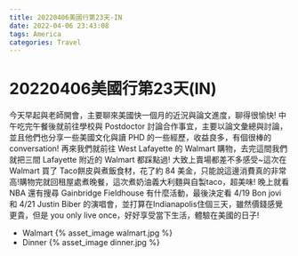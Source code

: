 ```yaml
---
title: 20220406美國行第23天-IN
date: 2022-04-06 23:43:08
tags: America
categories: Travel
---
```

# 20220406美國行第23天(IN)

今天早起與老師開會，主要聊來美國快一個月的近況與論文進度，聊得很愉快! 中午吃完午餐後就前往學校與 Postdoctor 討論合作事宜，主要以論文彙總與討論，並且他們也分享一些美國文化與讀 PHD 的一些經歷，收益良多，有個很棒的 conversation! 再來我們就前往 West Lafayette 的 Walmart 購物，去完這間我們就把三間 Lafayette 附近的 Walmart 都踩點過! 大致上賣場都差不多感受~這次在 Walmart 買了 Taco餅皮與煮飯食材，花了約 84 美金，只能說這邊消費真的非常高!購物完就回租屋處煮晚餐，這次煮奶油義大利麵與自製taco，超美味! 晚上就看 NBA 還有搜尋 Gainbridge Fieldhouse 有什麼活動，最後決定看 4/19 Bon jovi 和 4/21 Justin Biber 的演唱會，並打算在Indianapolis住個三天，雖然價錢感覺更貴，但是 you only live once，好好享受當下生活，體驗在美國的日子!

- Walmart
 {% asset_image walmart.jpg %}
- Dinner
 {% asset_image dinner.jpg %}